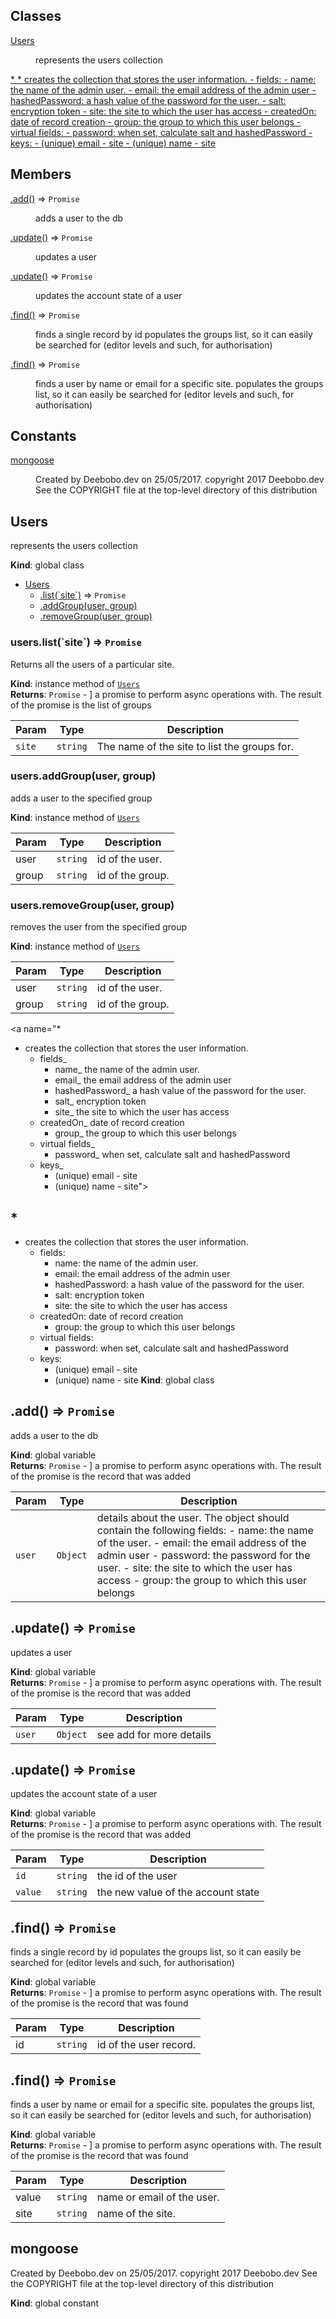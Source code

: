 ## Classes

<dl>
<dt><a href="#Users">Users</a></dt>
<dd><p>represents the users collection</p>
</dd>
<dt><a href="#*
* creates the collection that stores the user information.
	- fields_
		- name_ the name of the admin user.
		- email_ the email address of the admin user
		- hashedPassword_ a hash value of the password for the user.
		- salt_ encryption token
		- site_ the site to which the user has access
 	- createdOn_ date of record creation
		- group_ the group to which this user belongs
	- virtual fields_
		- password_ when set, calculate salt and hashedPassword
	- keys_
		- (unique) email - site
		- (unique) name - site">*
* creates the collection that stores the user information.
	- fields:
		- name: the name of the admin user.
		- email: the email address of the admin user
		- hashedPassword: a hash value of the password for the user.
		- salt: encryption token
		- site: the site to which the user has access
 	- createdOn: date of record creation
		- group: the group to which this user belongs
	- virtual fields:
		- password: when set, calculate salt and hashedPassword
	- keys:
		- (unique) email - site
		- (unique) name - site</a></dt>
<dd></dd>
</dl>

## Members

<dl>
<dt><a href="#.add_new">.add()</a> ⇒ <code>Promise</code></dt>
<dd><p>adds a user to the db</p>
</dd>
<dt><a href="#.update_new">.update()</a> ⇒ <code>Promise</code></dt>
<dd><p>updates a user</p>
</dd>
<dt><a href="#.update_new">.update()</a> ⇒ <code>Promise</code></dt>
<dd><p>updates the account state of a user</p>
</dd>
<dt><a href="#.find_new">.find()</a> ⇒ <code>Promise</code></dt>
<dd><p>finds a single record by id
populates the groups list, so it can easily be searched for (editor levels and such, for authorisation)</p>
</dd>
<dt><a href="#.find_new">.find()</a> ⇒ <code>Promise</code></dt>
<dd><p>finds a user by name or email for a specific site.
populates the groups list, so it can easily be searched for (editor levels and such, for authorisation)</p>
</dd>
</dl>

## Constants

<dl>
<dt><a href="#mongoose">mongoose</a></dt>
<dd><p>Created by Deebobo.dev on 25/05/2017.
copyright 2017 Deebobo.dev
See the COPYRIGHT file at the top-level directory of this distribution</p>
</dd>
</dl>

<a name="Users"></a>

## Users
represents the users collection

**Kind**: global class  

* [Users](#Users)
    * [.list(&#x60;site&#x60;)](#Users+list) ⇒ <code>Promise</code>
    * [.addGroup(user, group)](#Users+addGroup)
    * [.removeGroup(user, group)](#Users+removeGroup)

<a name="Users+list"></a>

### users.list(&#x60;site&#x60;) ⇒ <code>Promise</code>
Returns all the users of a particular site.

**Kind**: instance method of [<code>Users</code>](#Users)  
**Returns**: <code>Promise</code> - ] a promise to perform async operations with. The result of the promise is the list of groups  

| Param | Type | Description |
| --- | --- | --- |
| `site` | <code>string</code> | The name of the site to list the groups for. |

<a name="Users+addGroup"></a>

### users.addGroup(user, group)
adds a user to the specified group

**Kind**: instance method of [<code>Users</code>](#Users)  

| Param | Type | Description |
| --- | --- | --- |
| user | <code>string</code> | id of the user. |
| group | <code>string</code> | id of the group. |

<a name="Users+removeGroup"></a>

### users.removeGroup(user, group)
removes the user from the specified group

**Kind**: instance method of [<code>Users</code>](#Users)  

| Param | Type | Description |
| --- | --- | --- |
| user | <code>string</code> | id of the user. |
| group | <code>string</code> | id of the group. |

<a name="*
* creates the collection that stores the user information.
	- fields_
		- name_ the name of the admin user.
		- email_ the email address of the admin user
		- hashedPassword_ a hash value of the password for the user.
		- salt_ encryption token
		- site_ the site to which the user has access
 	- createdOn_ date of record creation
		- group_ the group to which this user belongs
	- virtual fields_
		- password_ when set, calculate salt and hashedPassword
	- keys_
		- (unique) email - site
		- (unique) name - site"></a>

## *
* creates the collection that stores the user information.
	- fields:
		- name: the name of the admin user.
		- email: the email address of the admin user
		- hashedPassword: a hash value of the password for the user.
		- salt: encryption token
		- site: the site to which the user has access
 	- createdOn: date of record creation
		- group: the group to which this user belongs
	- virtual fields:
		- password: when set, calculate salt and hashedPassword
	- keys:
		- (unique) email - site
		- (unique) name - site
**Kind**: global class  
<a name=".add_new"></a>

## .add() ⇒ <code>Promise</code>
adds a user to the db

**Kind**: global variable  
**Returns**: <code>Promise</code> - ] a promise to perform async operations with. The result of the promise is the record that
was added  

| Param | Type | Description |
| --- | --- | --- |
| `user` | <code>Object</code> | details about the user. The object should contain the following fields: 	- name: the name of the user.  	- email: the email address of the admin user 	- password: the password for the user. 	- site: the site to which the user has access 	- group: the group to which this user belongs |

<a name=".update_new"></a>

## .update() ⇒ <code>Promise</code>
updates a user

**Kind**: global variable  
**Returns**: <code>Promise</code> - ] a promise to perform async operations with. The result of the promise is the record that
was added  

| Param | Type | Description |
| --- | --- | --- |
| `user` | <code>Object</code> | see add for more details |

<a name=".update_new"></a>

## .update() ⇒ <code>Promise</code>
updates the account state of a user

**Kind**: global variable  
**Returns**: <code>Promise</code> - ] a promise to perform async operations with. The result of the promise is the record that
was added  

| Param | Type | Description |
| --- | --- | --- |
| `id` | <code>string</code> | the id of the user |
| `value` | <code>string</code> | the new value of the account state |

<a name=".find_new"></a>

## .find() ⇒ <code>Promise</code>
finds a single record by id
populates the groups list, so it can easily be searched for (editor levels and such, for authorisation)

**Kind**: global variable  
**Returns**: <code>Promise</code> - ] a promise to perform async operations with. The result of the promise is the record that
was found  

| Param | Type | Description |
| --- | --- | --- |
| id | <code>string</code> | id of the user record. |

<a name=".find_new"></a>

## .find() ⇒ <code>Promise</code>
finds a user by name or email for a specific site.
populates the groups list, so it can easily be searched for (editor levels and such, for authorisation)

**Kind**: global variable  
**Returns**: <code>Promise</code> - ] a promise to perform async operations with. The result of the promise is the record that
was found  

| Param | Type | Description |
| --- | --- | --- |
| value | <code>string</code> | name or email of the user. |
| site | <code>string</code> | name of the site. |

<a name="mongoose"></a>

## mongoose
Created by Deebobo.dev on 25/05/2017.
copyright 2017 Deebobo.dev
See the COPYRIGHT file at the top-level directory of this distribution

**Kind**: global constant  
